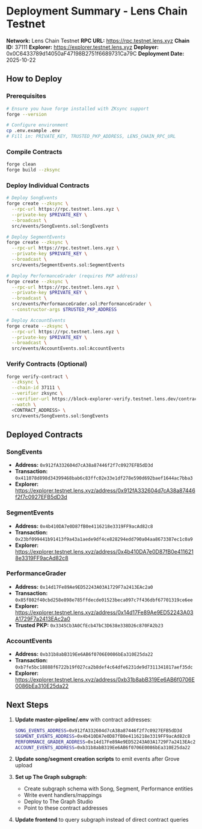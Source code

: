 # Deployment Summary - Lens Chain Testnet

**Network:** Lens Chain Testnet
**RPC URL:** https://rpc.testnet.lens.xyz
**Chain ID:** 37111
**Explorer:** https://explorer.testnet.lens.xyz
**Deployer:** 0x0C6433789d14050aF47198B2751f6689731Ca79C
**Deployment Date:** 2025-10-22

## How to Deploy

### Prerequisites
```bash
# Ensure you have forge installed with ZKsync support
forge --version

# Configure environment
cp .env.example .env
# Fill in: PRIVATE_KEY, TRUSTED_PKP_ADDRESS, LENS_CHAIN_RPC_URL
```

### Compile Contracts
```bash
forge clean
forge build --zksync
```

### Deploy Individual Contracts

```bash
# Deploy SongEvents
forge create --zksync \
  --rpc-url https://rpc.testnet.lens.xyz \
  --private-key $PRIVATE_KEY \
  --broadcast \
  src/events/SongEvents.sol:SongEvents

# Deploy SegmentEvents
forge create --zksync \
  --rpc-url https://rpc.testnet.lens.xyz \
  --private-key $PRIVATE_KEY \
  --broadcast \
  src/events/SegmentEvents.sol:SegmentEvents

# Deploy PerformanceGrader (requires PKP address)
forge create --zksync \
  --rpc-url https://rpc.testnet.lens.xyz \
  --private-key $PRIVATE_KEY \
  --broadcast \
  src/events/PerformanceGrader.sol:PerformanceGrader \
  --constructor-args $TRUSTED_PKP_ADDRESS

# Deploy AccountEvents
forge create --zksync \
  --rpc-url https://rpc.testnet.lens.xyz \
  --private-key $PRIVATE_KEY \
  --broadcast \
  src/events/AccountEvents.sol:AccountEvents
```

### Verify Contracts (Optional)

```bash
forge verify-contract \
  --zksync \
  --chain-id 37111 \
  --verifier zksync \
  --verifier-url https://block-explorer-verify.testnet.lens.dev/contract_verification \
  --watch \
  <CONTRACT_ADDRESS> \
  src/events/SongEvents.sol:SongEvents
```

## Deployed Contracts

### SongEvents
- **Address:** `0x912fA332604d7cA38a87446f2f7c0927EFB5dD3d`
- **Transaction:** `0x411078d898d34399468bab6c83ffc02e33e1df278e590d692baef1644ac7bba3`
- **Explorer:** https://explorer.testnet.lens.xyz/address/0x912fA332604d7cA38a87446f2f7c0927EFB5dD3d

### SegmentEvents
- **Address:** `0x4b410DA7e0D87fB0e4116218e3319FF9acAd82c8`
- **Transaction:** `0x23bf099441b91413f9a43a1aede9df4ce828294edd790a04aa8673387ec1c0a9`
- **Explorer:** https://explorer.testnet.lens.xyz/address/0x4b410DA7e0D87fB0e4116218e3319FF9acAd82c8

### PerformanceGrader
- **Address:** `0x14d17Fe89Ae9ED52243A03A1729F7a2413EAc2a0`
- **Transaction:** `0x85f802f40cbd258e898e785ffdecde01523beca097c7f436dbf67701319ce6ee`
- **Explorer:** https://explorer.testnet.lens.xyz/address/0x14d17Fe89Ae9ED52243A03A1729F7a2413EAc2a0
- **Trusted PKP:** `0x3345Cb3A0CfEcb47bC3D638e338D26c870FA2b23`

### AccountEvents
- **Address:** `0xb31b8abB319Ee6AB6f0706E0086bEa310E25da22`
- **Transaction:** `0xb7fe5bc18888f6722b19f027ca2b8def4c64dfe6231de9d7311341817aef35dc`
- **Explorer:** https://explorer.testnet.lens.xyz/address/0xb31b8abB319Ee6AB6f0706E0086bEa310E25da22

## Next Steps

1. **Update master-pipeline/.env** with contract addresses:
   ```bash
   SONG_EVENTS_ADDRESS=0x912fA332604d7cA38a87446f2f7c0927EFB5dD3d
   SEGMENT_EVENTS_ADDRESS=0x4b410DA7e0D87fB0e4116218e3319FF9acAd82c8
   PERFORMANCE_GRADER_ADDRESS=0x14d17Fe89Ae9ED52243A03A1729F7a2413EAc2a0
   ACCOUNT_EVENTS_ADDRESS=0xb31b8abB319Ee6AB6f0706E0086bEa310E25da22
   ```

2. **Update song/segment creation scripts** to emit events after Grove upload

3. **Set up The Graph subgraph**:
   - Create subgraph schema with Song, Segment, Performance entities
   - Write event handlers/mappings
   - Deploy to The Graph Studio
   - Point to these contract addresses

4. **Update frontend** to query subgraph instead of direct contract queries
